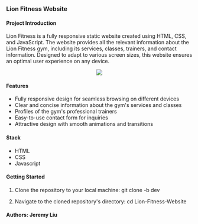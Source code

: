 ### Lion Fitness Website

#### Project Introduction

Lion Fitness is a fully responsive static website created using HTML, CSS, and JavaScript. The website provides all the relevant information about the Lion Fitness gym, including its services, classes, trainers, and contact information. Designed to adapt to various screen sizes, this website ensures an optimal user experience on any device.

<p align="center">
<a href="https://lion-fitness.vercel.app/">
<img  src="https://fotopie.s3.ap-southeast-2.amazonaws.com/Screenshot+2023-05-19+at+1.04.53+pm.png">
</a>
</p>

#### Features

- Fully responsive design for seamless browsing on different devices
- Clear and concise information about the gym's services and classes
- Profiles of the gym's professional trainers
- Easy-to-use contact form for inquiries
- Attractive design with smooth animations and transitions

#### Stack

- HTML
- CSS
- Javascript

#### Getting Started

1. Clone the repository to your local machine:
   git clone -b dev

2. Navigate to the cloned repository's directory:
   cd Lion-Fitness-Website

#### Authors: Jeremy Liu
